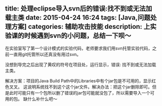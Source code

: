 title: 处理eclipse导入svn后的错误:找不到或无法加载主类
date: 2015-04-24 16:24
tags: [Java,问题处理方案]
categories: 辅助攻击技能 
description: 上实验课的时候遇到svn的小问题，总结一下呗～
---

在实验室写了第一个设计模式的实验代码，老师要求我们用svn托管实验代码，之前一直用git托管所以还真没有用过svn。

没想到导完之后出现了黄叹的符号在项目处，运行显示，错误: 找不到或无法加载主类。

解决方案：项目的Java Build Path中的Libraries中有个jar包是不可用的，显示红色叉叉。
		这说明系统找不到这个这个jar文件。解决办法：把这个jar删除即可。但是此时可能只有一个包所以删了错误的jar包可能就没包了，所以需要导入一个可用的包。
		缺什么补什么吧～


